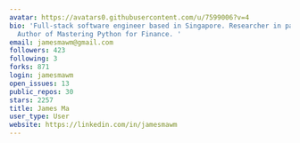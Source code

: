 ```yaml
---
avatar: https://avatars0.githubusercontent.com/u/7599006?v=4
bio: 'Full-stack software engineer based in Singapore. Researcher in payments technology.
  Author of Mastering Python for Finance. '
email: jamesmawm@gmail.com
followers: 423
following: 3
forks: 871
login: jamesmawm
open_issues: 13
public_repos: 30
stars: 2257
title: James Ma
user_type: User
website: https://linkedin.com/in/jamesmawm
---
```

